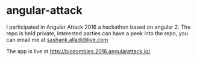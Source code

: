 # angular-attack


I participated in Angular Attack 2016 a hackathon based on angular 2. The repo is held private, interested parties can have a peek into the repo, you can email me at sashank.alladi@live.com

The app is live at http://biozombies.2016.angularattack.io/
